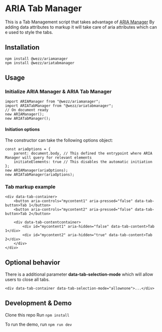 # ARIA Tab Manager

This is a Tab Management script that takes advantage of [ARIA Manager](https://github.com/wezz/ARIAManager)
By adding data attributes to markup it will take care of aria attributes which can e used to style the tabs.

## Installation
```
npm install @wezz/ariamanager
npm install @wezz/ariatabmanager
```

## Usage
### Initialize ARIA Manager & ARIA Tab Manager
```
import ARIAManager from "@wezz/ariamanager";
import ARIATabManager from "@wezz/ariatabmanager";
// On document ready
new ARIAManager();
new ARIATabManager();
```

#### Initiation options
The constructor can take the following options object:
```
const ariaOptions = { 
    parent: document.body, // This defined the entrypoint where ARIA Manager will query for relevant elements
    initiateElements: true // This disables the automatic initiation
};
new ARIAManager(ariaOptions);
new ARIATabManager(ariaOptions);
```

### Tab markup example
```
<div data-tab-container>
    <button aria-controls="mycontent1" aria-pressed="false" data-tab-button>Tab 1</button>
    <button aria-controls="mycontent2" aria-pressed="false" data-tab-button>Tab 2</button>

    <div data-tab-contentcontainer>
        <div id="mycontent1" aria-hidden="false" data-tab-content>Tab 1</div>
        <div id="mycontent2" aria-hidden="true" data-tab-content>Tab 2</div>
    </div>
</div>
```

## Optional behavior
There is a additional parameter **data-tab-selection-mode** which will allow users to close all tabs.

```<div data-tab-container data-tab-selection-mode="allownone">...</div>```


## Development & Demo
Clone this repo
Run
``` npm install ```

To run the demo, run
``` npm run dev ```